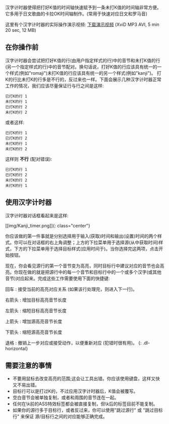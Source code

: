 汉字计时器使得把打好K值的时间轴快速赋予到一条未打K值的时间轴非常方便。它多用于日文歌曲的卡拉OK时间轴制作。(常用于快速对应日文和罗马音)

这里有个汉字计时器的实际操作演示视频: [下载演示视频](http://www.animereactor.dk/aegisub/demovids/kanji-timer.avi) (XviD MP3 AVI, 5 min 20 sec, 12 MB)


## 在你操作前 ##

汉字计时器会尝试把打好K值的行(由用户指定样式的行)中的音节和未打K值的行(另一个指定样式的行)中的音节配对。换句话说，打好K值的行应该具有统一的一个样式(例如"romaji")未打K值的行应该具有统一的另一个样式(例如"kanji")。 打K的行比未打K的行多是不行的，反过来也一样。下面会展示几种汉字计时器正常工作的情况，我们应该尽量保证行与行之间是这样:

    已打K的行 1
    未打K的行 1
    已打K的行 2
    未打K的行 2

或者这样:

    已打K的行 1
    已打K的行 2
    未打K的行 1
    未打K的行 2

这样则 **不行** (配对错误):

    已打K的行 1
    已打K的行 2
    未打K的行 2
    未打K的行 1

## 使用汉字计时器 ##

汉字计时器对话框看起来是这样:

[[img/Kanji_timer.png]]{: class="center"}

你应该做的第一件事就是分别选择用于输入(获取)时间和输出(设置)时间的两个样式。你可以在对话框的右上角调整；上方的下拉菜单用于选择源(从中获取时间)样式，下方的下拉菜单用于选择目标样式(应用时间于)。当你选择完这两项，点击开始按钮。

现在，你会看见源行的第一个音节变为高亮，同时目标行中建议对应的音节也会高亮。你现在做的就是把源行中的每一个音节和目标行中的一个或多个汉字(或其他音节)对应起来。完成这些工作需要使用下面的快捷键:

回车
: 接受当前的高亮对应关系 (如果该行处理完，则进入下一行)。

右箭头
: 增加目标高亮音节长度

左箭头
: 缩短目标高亮音节长度

上箭头
: 增加源高亮音节长度

下箭头
: 缩短源高亮音节长度

退格
: 撤销上一步对应或接受动作，以便重新对应 (犯错时很有用)。
{: .dl-horizontal}

## 需要注意的事情 ##

* 不要用鼠标去改变高亮的范围;这会让工具出错。你应该使用键盘，这样又快又不易出错。
* 目标行可以是打过K的，不过应用汉字计时器后，K值会被覆写。
* 空白音节会被单独复制，或者和周围的音节连在一起。
* 任何在\k前的ASS特效标签都会被直接复制，但\k后的标签目前不能复制。
* 如果你的源行多于目标行，或者反过来，你可以使用"跳过源行" 或 "跳过目标行" 来保证 源/目标行之间的对应能够正确完成。

